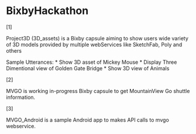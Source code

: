 # BixbyHackathon

[1]

Project3D (3D_assets) is a Bixby capsule aiming to show users wide variety of 3D models provided by multiple webServices like SketchFab, Poly and others

Sample Utterances:
        * Show 3D asset of Mickey Mouse
        * Display Three Dimentional view of Golden Gate Bridge
        * Show 3D view of Animals
        
[2]

MVGO is working in-progress Bixby capsule to get MountainView Go shuttle information.

[3]

MVGO_Android is a sample Android app to makes API calls to mvgo webservice.
